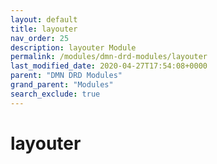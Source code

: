 ```yaml
---
layout: default
title: layouter
nav_order: 25
description: layouter Module
permalink: /modules/dmn-drd-modules/layouter
last_modified_date: 2020-04-27T17:54:08+0000
parent: "DMN DRD Modules"
grand_parent: "Modules"
search_exclude: true
---
```


# layouter
